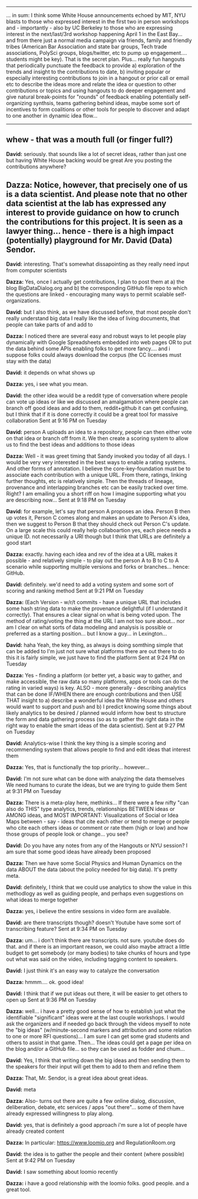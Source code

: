 

---- 
... in sum: I think some White House announcements echoed by MIT, NYU blasts to those who expressed interest in the first two in person workshops and - importantly - also by UC Berkeley to those who are expressing interest in the next/last/3rd workshop happening April 1 in the East Bay... and from there just a normal media campaign via friends, family and friendly tribes (American Bar Association and state bar groups, Tech trade associations, PolySci groups, blogs/twitter, etc to pump up engagement.... students might be key).  That is the secret plan.  Plus... really fun hangouts that periodically punctuate the feedback to provide a) exploration of the trends and insight to the contributions to date, b) inviting popular or especially interesting contributions to join in a hangout or prior call or email etc to describe the ideas more and relate the idea or question to other contributions or topics and using hangouts to do deeper engagement and give natural break-points for "rounds" of feedback enabling potentially self-organizing synthsis, teams gathering behind ideas, maybe some sort of incentives to form coalitions or other tools for people to discover and adapt to one another in dynamic idea flow...

---
whew - that was a mouth full (or finger full?)
----

  
**David:**  seriously. that sounds like a lot of secret ideas, rather than just one
but having White House backing would be great
Are you posting the contributions anywhere?
 
**Dazza:**  Notice, however, that precisely one of us is a data scientist.  And please note that no other data scientist at the lab has expressed any interest to provide guidance on how to crunch the contributions for this project.  It is seen as a lawyer thing... hence - there is a high impact (potentially) playground for Mr. David (Data) Sendor.
----
  
**David:**  interesting. That's somewhat dissapointing as they really need input from computer scientists
 
**Dazza:**  Yes, once I actually get contributions, I plan to post them at a) the blog BigDataDialog.org and b) the corresponding GitHub file repo to which the questions are linked - encouraging many ways to permit scalable self-organizations.
  
**David:**  but I also think, as we have discussed before, that most people don't really understand big data
I really like the idea of living documents, that people can take parts of and add to
 
**Dazza:**  I noticed there are several easy and robust ways to let people play dynamically with Google Spreadsheets embedded into web pages OR to put the data behind some APIs enabling folks to get more fancy.... and i suppose folks could always download the corpus (the CC licenses must stay with the data)
  
**David:**  it depends on what shows up
 
**Dazza:**  yes, i see what you mean.
  
**David:**  the other idea would be a reddit type of conversation where people can vote up ideas
or like we discussed an amalgamation where people can branch off good ideas and add to them, reddit+github
it can get confusing, but I think that if it is done correctly it could be a great tool for massive collaboration
 Sent at 9:16 PM on Tuesday
  
**David:**  person A uploads an idea to a repository, people can then either vote on that idea or branch off from it. We then create a scoring system to allow us to find the best ideas and additions to those ideas
 
**Dazza:**  Well - it was greet timing that Sandy invoked you today of all days.  I would be very very interested in the best ways to enable a rating systems.  And other forms of annotation.  I believe the core-key-foundation must be to associate each contribution with a unique URL.  From there, ratings, linking further thoughts, etc is relatively simple.  Then the threads of lineage, provenance and interlapping branches etc can be easily tracked over time.  Right?
I am emailing you a short riff on how I imagine supporting what you are describing now...
 Sent at 9:18 PM on Tuesday
  
**David:**  for example, let's say that person A proposes an idea. Person B then up votes it, Person C comes along and makes an update to Person A's idea, then we suggest to Person B that they should check out Person C's update. On a large scale this could really help collaboartion
yes, each piece needs a unique ID. not necessarily a URl though
but I think that URLs are definitely a good start
 
**Dazza:**  exactly.  having each idea and rev of the idea at a URL makes it possible - and relatively simple - to play out the person A to B to C to A scenario while supporting multiple versions and forks or branches... hence: GitHub.
  
**David:**  definitely. 
we'd need to add a voting system and some sort of scoring and ranking method
 Sent at 9:21 PM on Tuesday
 
**Dazza:**  (Each  Version - w/r/t commits - have a unique URL that includes some hash string data to make the provenance delightful (if I understand it correctly).  That ensures a clear signal on what is being voted upon.  The method of rating/voting the thing at the URL I am not too sure about... nor am I clear on what sorts of data modeling and analysis is possible or preferred as a starting position... but I know a guy...
in Lexington...
  
**David:**  haha
Yeah, the key thing, as always is doing somthing simple that can be added to
I'm just not sure what platforms there are out there to do this
it is fairly simple, we just have to find the platform
 Sent at 9:24 PM on Tuesday
 
**Dazza:**  Yes - finding a platform (or better yet, a basic way to gather, and make accessible, the raw data so many platforms, apps or tools can do the rating in varied ways) is key.  ALSO - more generally - describing analytics that can be done IF/WHEN there are enough contributions and then USE THAT insight to a) describe a wonderful idea the White House and others would want to support and push and b) I predict knowing some things about likely analytics to be desired / planned would inform how best to structure the form and data gathering process (so as to gather the right data in the right way to enable the smart ideas of the data scientist).
 Sent at 9:27 PM on Tuesday
  
**David:**  Analytics-wise I think the key thing is a simple scoring and recommending system that allows people to find and edit ideas that interest them
 
**Dazza:**  Yes, that is functionally the top priority... however...
  
**David:**  I'm not sure what can be done with analyzing the data themselves
We need humans to curate the ideas, but we are trying to guide them
 Sent at 9:31 PM on Tuesday
 
**Dazza:**  There is a meta-play here, methinks... If there were a few nifty "can also do THIS" type analytics, trends, relationships BETWEEN ideas or AMONG ideas, and MOST IMPORTANT: Visualizations of Social or Idea Maps between - say - ideas that cite each other or tend to merge or people who cite each others ideas or comment or rate them (high or low) and how those groups of people look or change... you see?
  
**David:**  Do you have any notes from any of the Hangouts or NYU session? I am sure that some good ideas have already been proposed
 
**Dazza:**  Then we have some Social Physics and Human Dynamics on the data ABOUT the data (about the policy needed for big data).  It's pretty meta.
  
**David:**  definitely, I think that we could use analytics to show the value in this methodlogy as well as guiding people, and perhaps even suggestions on what ideas to merge together
 
**Dazza:**  yes, i believe the entire sessions in video form are available.
  
**David:**  are there transcripts though?
doesn't Youtube have some sort of transcribing feature?
 Sent at 9:34 PM on Tuesday
 
**Dazza:**  um... i don't think there are transcripts.  not sure.  youtube does do that.  and if there is an important reason, we could also maybe attract a little budget to get somebody (or many bodies) to take chunks of hours and type out what was said on the video, including tagging content to speakers.
  
**David:**  I just think it's an easy way to catalyze the conversation
 
**Dazza:**  hmmm.... ok.  good idea!
  
**David:**  I think that if we put ideas out there, it will be easier to get others to open up
 Sent at 9:36 PM on Tuesday
 
**Dazza:**  well... i have a pretty good sense of how to establish just what the identifiable "significant" ideas were at the last couple workshops.  I would ask the organizers and if needed go back through the videos myself to note the "big ideas" (w/minute-second markers and attribution and some relation to one or more RFI questions)... I am sure I can get some grad students and others to assist in that game.  Then...
The ideas could get a page per idea on the blog and/or a GitHub file... so they can be used as fodder and chum...
  
**David:**  Yes, I think that writing down the big ideas and then sending them to the speakers for their input will get them to add to them and refine them
 
**Dazza:**  That, Mr. Sendor, is a great idea about great ideas.
  
**David:**  meta
 
**Dazza:**  Also- turns out there are quite a few online dialog, discussion, deliberation, debate, etc services / apps "out there"... some of them have already expressed willingness to play along.
  
**David:**  yes, that is definitely a good approach
i'm sure a lot of people have already created content
 
**Dazza:**  In particular:  https://www.loomio.org and RegulationRoom.org
  
**David:**  the idea is to gather the people and their content (where possible)
 Sent at 9:42 PM on Tuesday
  
**David:**  I saw something about loomio recently
 
**Dazza:**  i have a good relationship with the loomio folks.  good people.  and a great tool.

